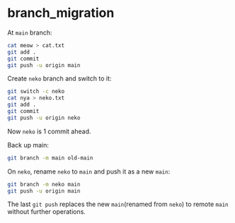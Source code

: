 # branch_migration

At `main` branch:
```bash
cat meow > cat.txt
git add .
git commit
git push -u origin main
```

Create `neko` branch and switch to it:
```bash
git switch -c neko
cat nya > neko.txt
git add .
git commit
git push -u origin neko
```

Now `neko` is 1 commit ahead.

Back up main:
```bash
git branch -m main old-main
```

On `neko`, rename `neko` to `main` and push it as a new `main`:
```bash
git branch -m neko main
git push -u origin main
```

The last `git push` replaces the new `main`(renamed from `neko`) to remote `main` without further operations.

